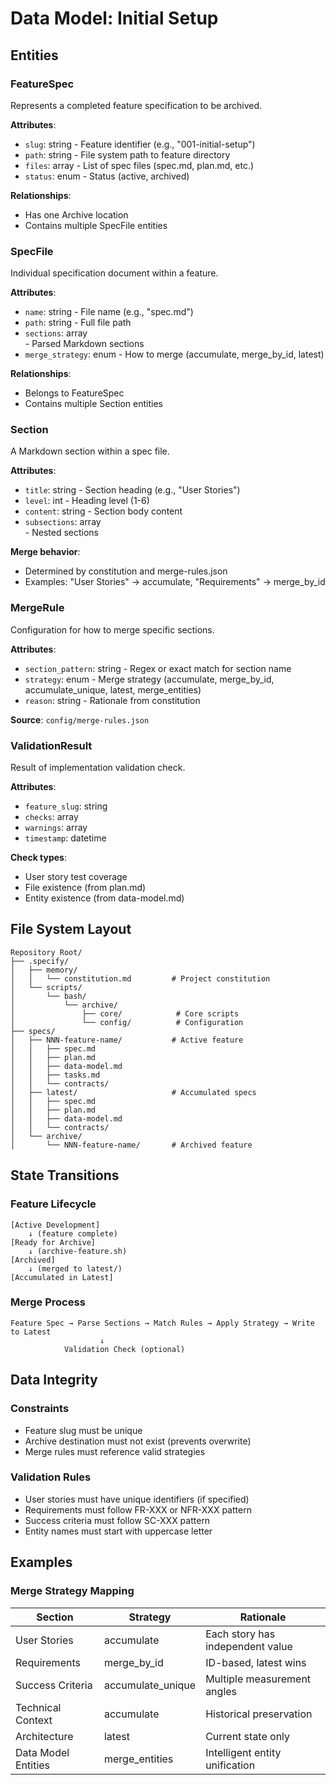 # Data Model: Initial Setup

## Entities

### FeatureSpec
Represents a completed feature specification to be archived.

**Attributes**:
- `slug`: string - Feature identifier (e.g., "001-initial-setup")
- `path`: string - File system path to feature directory
- `files`: array<string> - List of spec files (spec.md, plan.md, etc.)
- `status`: enum - Status (active, archived)

**Relationships**:
- Has one Archive location
- Contains multiple SpecFile entities

### SpecFile
Individual specification document within a feature.

**Attributes**:
- `name`: string - File name (e.g., "spec.md")
- `path`: string - Full file path
- `sections`: array<Section> - Parsed Markdown sections
- `merge_strategy`: enum - How to merge (accumulate, merge_by_id, latest)

**Relationships**:
- Belongs to FeatureSpec
- Contains multiple Section entities

### Section
A Markdown section within a spec file.

**Attributes**:
- `title`: string - Section heading (e.g., "User Stories")
- `level`: int - Heading level (1-6)
- `content`: string - Section body content
- `subsections`: array<Section> - Nested sections

**Merge behavior**:
- Determined by constitution and merge-rules.json
- Examples: "User Stories" → accumulate, "Requirements" → merge_by_id

### MergeRule
Configuration for how to merge specific sections.

**Attributes**:
- `section_pattern`: string - Regex or exact match for section name
- `strategy`: enum - Merge strategy (accumulate, merge_by_id, accumulate_unique, latest, merge_entities)
- `reason`: string - Rationale from constitution

**Source**: `config/merge-rules.json`

### ValidationResult
Result of implementation validation check.

**Attributes**:
- `feature_slug`: string
- `checks`: array<Check>
- `warnings`: array<string>
- `timestamp`: datetime

**Check types**:
- User story test coverage
- File existence (from plan.md)
- Entity existence (from data-model.md)

## File System Layout

```
Repository Root/
├── .specify/
│   ├── memory/
│   │   └── constitution.md         # Project constitution
│   └── scripts/
│       └── bash/
│           └── archive/
│               ├── core/            # Core scripts
│               └── config/          # Configuration
├── specs/
│   ├── NNN-feature-name/           # Active feature
│   │   ├── spec.md
│   │   ├── plan.md
│   │   ├── data-model.md
│   │   ├── tasks.md
│   │   └── contracts/
│   ├── latest/                     # Accumulated specs
│   │   ├── spec.md
│   │   ├── plan.md
│   │   ├── data-model.md
│   │   └── contracts/
│   └── archive/
│       └── NNN-feature-name/       # Archived feature
```

## State Transitions

### Feature Lifecycle

```
[Active Development]
    ↓ (feature complete)
[Ready for Archive]
    ↓ (archive-feature.sh)
[Archived]
    ↓ (merged to latest/)
[Accumulated in Latest]
```

### Merge Process

```
Feature Spec → Parse Sections → Match Rules → Apply Strategy → Write to Latest
                    ↓
            Validation Check (optional)
```

## Data Integrity

### Constraints
- Feature slug must be unique
- Archive destination must not exist (prevents overwrite)
- Merge rules must reference valid strategies

### Validation Rules
- User stories must have unique identifiers (if specified)
- Requirements must follow FR-XXX or NFR-XXX pattern
- Success criteria must follow SC-XXX pattern
- Entity names must start with uppercase letter

## Examples

### Merge Strategy Mapping

| Section | Strategy | Rationale |
|---------|----------|-----------|
| User Stories | accumulate | Each story has independent value |
| Requirements | merge_by_id | ID-based, latest wins |
| Success Criteria | accumulate_unique | Multiple measurement angles |
| Technical Context | accumulate | Historical preservation |
| Architecture | latest | Current state only |
| Data Model Entities | merge_entities | Intelligent entity unification |

